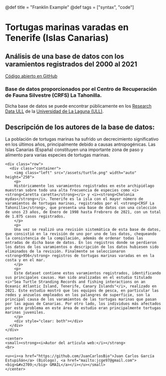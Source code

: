 @def title = "Franklin Example"
@def tags = ["syntax", "code"]

# **Tortugas marinas varadas en Tenerife (Islas Canarias)**

## Análisis de una base de datos con los varamientos registrados del 2000 al 2021

[Código abierto en GitHub](https://github.com/JuanCarlosBio/turtles_julia_analysis) 

### Base de datos proporcionados por el Centro de Recuperación de Fauna Silvestre (CRFS) La Tahonilla.

Dicha base de datos se puede encontrar públicamente en los [Research Data ULL](https://data.mendeley.com/datasets/p6wmtv6t5g/2) de la [Universidad de La Laguna (ULL)](https://www.ull.es/).

## Descripción de los autores de la base de datos:

La población de tortugas marinas ha sufrido un decrecimiento significativo en los últimos años, principalmente debido a causas antropogénicas. Las Islas Canarias (España) constituyen una importante zona de paso y alimento para varias especies de tortugas marinas.

~~~
<div class="row">
  <div class="container">
    <img class="left" src="/assets/turtle.png" width="auto" height="250">
    <p>
    Históricamente los varamientos registrados en este archipiélago muestran sobre todo una alta frecuencia de especies como <i><strong>Caretta caretta</strong></i> y <i><strong>Chelonia mydas</strong></i>. Tenerife es la isla con el mayor número de varamientos de tortugas marinas, registrados por el <strong>CRSF La Tahonilla</strong>, que presenta una base de datos con una colección de unos 23 años, de Enero de 1998 hasta Frebrero de 2021, con un total de 1.875 casos registrados. 
    </p> 
    <p>
    Una vez se realizó una revisión sistemática de esta base de datos, que consistió en la revisión de uno por uno de los datos, chequeando la consistencia de la compilación, además de ordenar todas las entradas de dicha base de datos. En los registros donde se perdieron los datos de los varamientos o descripción de los datos hubiesen sido eliminados de la revisión. Finalmente se seleccionaron <strong>956</strong> registros de tortugas marinas varadas en en la costa y en el mar.
    </p>      
    <p>
    Este dataset contiene estos varamientos registrados, identificando sus principales causas. Han sido analizadas en el estudio titulado <i>"Sea Turtle Stranding Records and fishing interactions on an Oceanic Atlantic Island, Tenerife, Canary Islands"</i>, realizado en 2021. Este estudio mostró que los equipos de pesca, en particular las redes y anzuelos empleados en los palangres de superficie, son la principal causa de los varamientos de las tortugas marinas que pasan por las aguas de Canarias. Por otro lado, los individuos más afectados por este problema en este área de estudio eran principalmente tortugas marinas juveniles.
    </p>
    <div style="clear: both"></div>      
  </div>
</div>
~~~
 
~~~
<center>
<small><strong><i>Autor del artículo web:</i></strong>
<br>

<u><i><a href="https://github.com/JuanCarlosBio">Juan Carlos García Estupiñán</a> (Biólogo), <a href="mailto:jcge97@gmail.com"><big>&#x2709;</big> GMAIL</a></i></u></small> 
</center>
~~~ 


